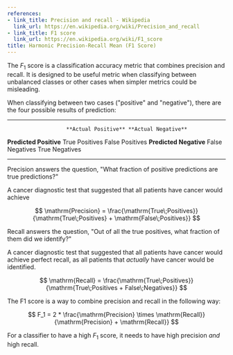 ```yaml
---
references:
- link_title: Precision and recall - Wikipedia
  link_url: https://en.wikipedia.org/wiki/Precision_and_recall
- link_title: F1 score
  link_url: https://en.wikipedia.org/wiki/F1_score
title: Harmonic Precision-Recall Mean (F1 Score)
---
```

The $F_1$ score is a classification accuracy metric
that combines precision and recall. It is designed
to be useful metric when classifying between unbalanced
classes or other cases when simpler metrics could be
misleading.

When classifying between two cases ("positive" and "negative"),
there are the four possible results of prediction:
                   
---------------------- ------------------- --------------------
                       **Actual Positive** **Actual Negative**
**Predicted Positive** True Positives      False Positives
**Predicted Negative** False Negatives     True Negatives
---------------------- ------------------- --------------------

Precision answers the question, "What fraction of positive predictions are
true predictions?"

A cancer diagnostic test that suggested that all patients have cancer
would achieve 

$$
\mathrm{Precision} =
\frac{\mathrm{True\;Positives}}{\mathrm{True\;Positives} + \mathrm{False\;Positives}}
$$

Recall answers the question, "Out of all the true positives, what fraction of
them did we identify?"

A cancer diagnostic test that suggested that all patients have cancer would achieve
perfect recall, as all patients that *actually* have cancer would be identified.

$$
\mathrm{Recall} =
\frac{\mathrm{True\;Positives}}{\mathrm{True\;Positives + False\;Negatives}}
$$

The F1 score is a way to combine precision and recall in the following way:

$$
F_1 = 2 * \frac{\mathrm{Precision} \times \mathrm{Recall}}{\mathrm{Precision} + \mathrm{Recall}}
$$

For a classifier to have a high $F_1$ score, it needs to have high precision *and*
high recall.